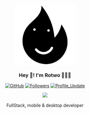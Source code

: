 <p align="center" width="300">
   <img align="center" width="200" src="https://github.com/Rotwo/.github/blob/main/profile/logo.png" />
   <h3 align="center">Hey 👋! I'm Rotwo 👨🏻‍💻</h3>
</p>

  <p align="center">
    <a href="https://github.com/rotwo" target="_blank"><img alt="GitHub" src="https://img.shields.io/badge/-@Rotwo-181717?style=flat-square&logo=GitHub&logoColor=white"></a>
    <a href="https://github.com/rotwo?tab=followers"><img alt="Followers" src="https://img.shields.io/github/followers/Rotwo?color=4C1&logo=github"></a>
    <a href="https://github.com/rotwo/rotwo" target="_blank"><img alt="Profile_Update" src="https://img.shields.io/github/last-commit/Rotwo/Rotwo?label=Profile%20update&style=fflat-square"></a>
  </p>
  <p align="center">
  <a href="https://skillicons.dev">
    <img src="https://skillicons.dev/icons?i=html,css,js,ts,nodejs,express,mongodb,react,linux,figma,git,github" />
  </a>
<p align="center">FullStack, mobile & desktop developer</p>

